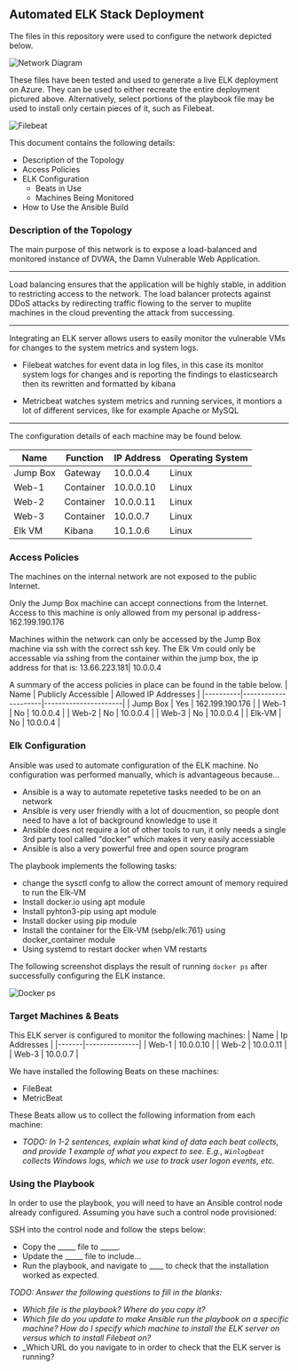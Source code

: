 ## Automated ELK Stack Deployment

The files in this repository were used to configure the network depicted below.

![Network Diagram](https://user-images.githubusercontent.com/86163817/122656874-612f3680-d113-11eb-84c5-4c31fdf69d1c.PNG)


These files have been tested and used to generate a live ELK deployment on Azure. They can be used to either recreate the entire deployment pictured above. Alternatively, select portions of the playbook file may be used to install only certain pieces of it, such as Filebeat.

![Filebeat](https://user-images.githubusercontent.com/86163817/122657082-1c0c0400-d115-11eb-95df-1158e505f95f.PNG)


This document contains the following details:
- Description of the Topology
- Access Policies
- ELK Configuration
  - Beats in Use
  - Machines Being Monitored
- How to Use the Ansible Build


### Description of the Topology

The main purpose of this network is to expose a load-balanced and monitored instance of DVWA, the Damn Vulnerable Web Application.

---------------------------------------------------------------------------------------------------------------------------------------------------------------------------------

Load balancing ensures that the application will be highly stable, in addition to restricting access to the network. The load balancer protects against DDoS attacks by 
redirecting traffic flowing to the server to muplite machines in the cloud preventing the attack from successing. 

---------------------------------------------------------------------------------------------------------------------------------------------------------------------------------

Integrating an ELK server allows users to easily monitor the vulnerable VMs for changes to the system metrics and system logs.
- Filebeat watches for event data in log files, in this case its monitor system logs for changes and is reporting the findings to elasticsearch then its rewritten and formatted by kibana 

- Metricbeat watches system metrics and running services, it montiors a lot of different services, like for example Apache or MySQL

---------------------------------------------------------------------------------------------------------------------------------------------------------------------------

The configuration details of each machine may be found below.

| Name     | Function  | IP Address | Operating System |
|----------|---------- |------------|------------------|
| Jump Box | Gateway   | 10.0.0.4   | Linux            |
| Web-1    | Container | 10.0.0.10  | Linux            |
| Web-2    | Container | 10.0.0.11  | Linux            |
| Web-3    | Container | 10.0.0.7   | Linux            |
| Elk VM   | Kibana    | 10.1.0.6   | Linux            |

### Access Policies

The machines on the internal network are not exposed to the public Internet. 

Only the Jump Box machine can accept connections from the Internet. Access to this machine is only allowed from my personal ip address- 162.199.190.176    

Machines within the network can only be accessed by the Jump Box machine via ssh with the correct ssh key.
The Elk Vm could only be accessable via sshing from the container within the jump box, the ip address for that is: 13.66.223.181| 10.0.0.4

A summary of the access policies in place can be found in the table below.
| Name     | Publicly Accessible | Allowed IP Addresses |
|----------|---------------------|----------------------|
| Jump Box |       Yes           |   162.199.190.176    |
| Web-1    |       No            |   10.0.0.4           |
| Web-2    |       No            |   10.0.0.4           |
| Web-3    |       No            |   10.0.0.4           |
| Elk-VM   |       No            |   10.0.0.4           | 

### Elk Configuration

Ansible was used to automate configuration of the ELK machine. No configuration was performed manually, which is advantageous because...
- Ansible is a way to automate repetetive tasks needed to be on an network
- Ansible is very user friendly with a lot of doucmention, so people dont need to have a lot of background knowledge to use it 
- Ansible does not require a lot of other tools to run, it only needs a single 3rd party tool called "docker" which makes it very easily accessiable  
- Ansible is also a very powerful free and open source program 

The playbook implements the following tasks:
- change the sysctl confg to allow the correct amount of memory required to run the Elk-VM
- Install docker.io using apt module
- Install pyhton3-pip using apt module 
- Install docker using pip module 
- Install the container for the Elk-VM (sebp/elk:761} using docker_container module
- Using systemd to restart docker when VM restarts 

The following screenshot displays the result of running `docker ps` after successfully configuring the ELK instance.

![Docker ps](https://user-images.githubusercontent.com/86163817/122655446-1b6c7100-d107-11eb-9fd9-ad3bf585eb75.PNG)

### Target Machines & Beats
This ELK server is configured to monitor the following machines:
| Name  | Ip Addresses  |
|-------|---------------|
| Web-1 | 10.0.0.10     |
| Web-2 | 10.0.0.11     |
| Web-3 | 10.0.0.7      |

We have installed the following Beats on these machines:
- FileBeat 
- MetricBeat

These Beats allow us to collect the following information from each machine:
- _TODO: In 1-2 sentences, explain what kind of data each beat collects, and provide 1 example of what you expect to see. E.g., `Winlogbeat` collects Windows logs, which we use to track user logon events, etc._

### Using the Playbook
In order to use the playbook, you will need to have an Ansible control node already configured. Assuming you have such a control node provisioned: 

SSH into the control node and follow the steps below:
- Copy the _____ file to _____.
- Update the _____ file to include...
- Run the playbook, and navigate to ____ to check that the installation worked as expected.

_TODO: Answer the following questions to fill in the blanks:_
- _Which file is the playbook? Where do you copy it?_
- _Which file do you update to make Ansible run the playbook on a specific machine? How do I specify which machine to install the ELK server on versus which to install Filebeat on?_
- _Which URL do you navigate to in order to check that the ELK server is running?
